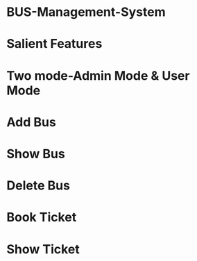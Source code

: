 # BUS-Management-System

# Salient Features
  # Two mode-Admin Mode & User Mode
  # Add Bus
  # Show Bus
  # Delete Bus
  # Book Ticket
  # Show Ticket
